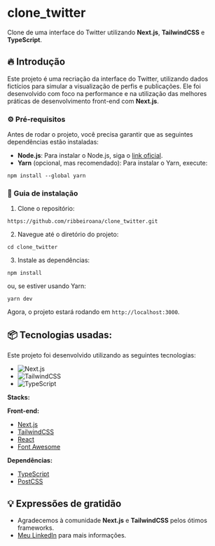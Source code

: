 # clone_twitter

Clone de uma interface do Twitter utilizando **Next.js**, **TailwindCSS** e **TypeScript**.

## 🔥 Introdução

Este projeto é uma recriação da interface do Twitter, utilizando dados fictícios para simular a visualização de perfis e publicações. Ele foi desenvolvido com foco na performance e na utilização das melhores práticas de desenvolvimento front-end com **Next.js**.

### ⚙️ Pré-requisitos

Antes de rodar o projeto, você precisa garantir que as seguintes dependências estão instaladas:

- **Node.js**: Para instalar o Node.js, siga o [link oficial](https://nodejs.org/).
- **Yarn** (opcional, mas recomendado): Para instalar o Yarn, execute:  

```
npm install --global yarn
```
### 🔨 Guia de instalação

1. Clone o repositório:

```
https://github.com/ribbeiroana/clone_twitter.git
```
2. Navegue até o diretório do projeto:

```
cd clone_twitter
```
3. Instale as dependências:
   
```
npm install
```
ou, se estiver usando Yarn:

```
yarn dev
```

Agora, o projeto estará rodando em `http://localhost:3000`.

## 📦 Tecnologias usadas:

Este projeto foi desenvolvido utilizando as seguintes tecnologias:

* ![Next.js](https://img.shields.io/badge/Next-black?style=for-the-badge&logo=next.js&logoColor=white)
* ![TailwindCSS](https://img.shields.io/badge/TailwindCSS-%23007ACC.svg?style=for-the-badge&logo=tailwind-css&logoColor=white)
* ![TypeScript](https://img.shields.io/badge/typescript-%23007ACC.svg?style=for-the-badge&logo=typescript&logoColor=white)

**Stacks:**

**Front-end:**
* [Next.js](https://nextjs.org/)
* [TailwindCSS](https://tailwindcss.com/)
* [React](https://react.dev/)
* [Font Awesome](https://fontawesome.com/)

**Dependências:**
* [TypeScript](https://www.typescriptlang.org/)
* [PostCSS](https://postcss.org/)


## 💡 Expressões de gratidão
* Agradecemos à comunidade **Next.js** e **TailwindCSS** pelos ótimos frameworks.
* [Meu LinkedIn](https://br.linkedin.com/in/ribbeiroana) para mais informações.
